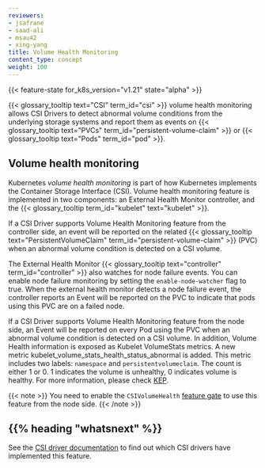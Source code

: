 ```yaml
---
reviewers:
- jsafrane
- saad-ali
- msau42
- xing-yang
title: Volume Health Monitoring
content_type: concept
weight: 100
---
```


<!-- overview -->

{{< feature-state for_k8s_version="v1.21" state="alpha" >}}

{{< glossary_tooltip text="CSI" term_id="csi" >}} volume health monitoring allows CSI Drivers to detect abnormal volume conditions from the underlying storage systems and report them as events on {{< glossary_tooltip text="PVCs" term_id="persistent-volume-claim" >}} or {{< glossary_tooltip text="Pods" term_id="pod" >}}.

<!-- body -->

## Volume health monitoring

Kubernetes _volume health monitoring_ is part of how Kubernetes implements the Container Storage Interface (CSI). Volume health monitoring feature is implemented in two components: an External Health Monitor controller, and the {{< glossary_tooltip term_id="kubelet" text="kubelet" >}}.

If a CSI Driver supports Volume Health Monitoring feature from the controller side, an event will be reported on the related {{< glossary_tooltip text="PersistentVolumeClaim" term_id="persistent-volume-claim" >}} (PVC) when an abnormal volume condition is detected on a CSI volume.

The External Health Monitor {{< glossary_tooltip text="controller" term_id="controller" >}} also watches for node failure events. You can enable node failure monitoring by setting the `enable-node-watcher` flag to true. When the external health monitor detects a node failure event, the controller reports an Event will be reported on the PVC to indicate that pods using this PVC are on a failed node.

If a CSI Driver supports Volume Health Monitoring feature from the node side, an Event will be reported on every Pod using the PVC when an abnormal volume condition is detected on a CSI volume. In addition, Volume Health information is exposed as Kubelet VolumeStats metrics. A new metric kubelet_volume_stats_health_status_abnormal is added. This metric includes two labels: `namespace` and `persistentvolumeclaim`. The count is either 1 or 0. 1 indicates the volume is unhealthy, 0 indicates volume is healthy. For more information, please check [KEP](https://github.com/kubernetes/enhancements/tree/master/keps/sig-storage/1432-volume-health-monitor#kubelet-metrics-changes).

{{< note >}}
You need to enable the `CSIVolumeHealth` [feature gate](/docs/kubernetes/en/reference/command-line-tools-reference/feature-gates/) to use this feature from the node side.
{{< /note >}}

## {{% heading "whatsnext" %}}

See the [CSI driver documentation](https://kubernetes-csi.github.io/docs/drivers.html) to find out which CSI drivers have implemented this feature.
